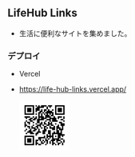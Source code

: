 ## LifeHub Links

-   生活に便利なサイトを集めました。

### デプロイ

-   Vercel
-   https://life-hub-links.vercel.app/

    <img src="public/qr.png" width="100px">
